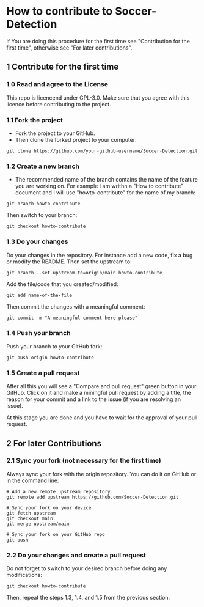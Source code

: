 # How to contribute to Soccer-Detection
If You are doing this procedure for the first time see "Contribution for the
first time", otherwise see "For later contributions".

## 1 Contribute for the first time

### 1.0 Read and agree to the License
This repo is licencend under GPL-3.0. Make sure that you agree with this
licence before contributing to the project.

### 1.1 Fork the project
- Fork the project to your GitHub.
- Then clone the forked project to your computer:

```
git clone https://github.com/your-github-username/Soccer-Detection.git
```


### 1.2 Create a new branch
- The recommended name of the branch contains the name of the feature you are
working on. For example I am writhn a "How to contribute" document and I will
use "howto-contribute" for the name of my branch:

```
git branch howto-contribute
```

Then switch to your branch:

```
git checkout howto-contribute
```

### 1.3 Do your changes
Do your changes in the repository. For instance add a new code, fix a bug or
modify the README. Then set the upstream to:

```
git branch --set-upstream-to=origin/main howto-contribute
```

Add the file/code that you created/modified:

```
git add name-of-the-file
```

Then commit the changes with a meaningful comment:

```
git commit -m "A meaningful comment here please"
```

### 1.4 Push your branch
Push your branch to your GitHub fork:

```
git push origin howto-contribute
```

### 1.5 Create a pull request
After all this you will see a "Compare and pull request" green button in your
GitHub. Click on it and make a miningful pull request by adding a title, the
reason for your commit and a link to the issue (if you are resolving an issue).

At this stage you are done and you have to wait for the approval of your pull
request.


## 2 For later Contributions

### 2.1 Sync your fork (not necessary for the first time)
Always sync your fork with the origin repository. You can do it on GitHub or
in the command line:

```
# Add a new remote upstream repository
git remote add upstream https://github.com/Soccer-Detection.git

# Sync your fork on your device
git fetch upstream
git checkout main
git merge upstream/main

# Sync your fork on your GitHub repo
git push
```

### 2.2 Do your changes and create a pull request
Do not forget to switch to your desired branch before doing any modifications:

```
git checkout howto-contribute
```

Then, repeat the steps 1.3, 1.4, and 1.5 from the previous section.
